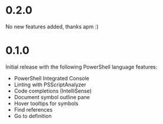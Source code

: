 # 0.2.0

No new features added, thanks apm :)

# 0.1.0

Initial release with the following PowerShell language features:

- PowerShell Integrated Console
- Linting with PSScriptAnalyzer
- Code completions (IntelliSense)
- Document symbol outline pane
- Hover tooltips for symbols
- Find references
- Go to definition

